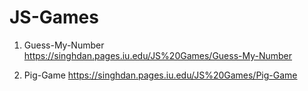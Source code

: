 # JS-Games
1. Guess-My-Number
https://singhdan.pages.iu.edu/JS%20Games/Guess-My-Number

2. Pig-Game
https://singhdan.pages.iu.edu/JS%20Games/Pig-Game
